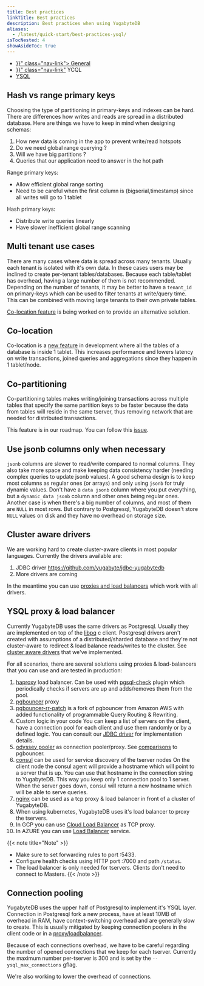 ```yaml
---
title: Best practices
linkTitle: Best practices
description: Best practices when using YugabyteDB
aliases:
  - /latest/quick-start/best-practices-ysql/
isTocNested: 4
showAsideToc: true
---
```


<ul class="nav nav-tabs-alt nav-tabs-yb">
  <li >
    <a href="{{< ref "best-practices.md" >}}" class="nav-link">
      <i class="icon-" aria-hidden="true"></i>
      General
    </a>
  </li>
  <li >
    <a href="{{< ref "best-practices-ycql.md" >}}" class="nav-link"</a>
      <i class="icon-cassandra" aria-hidden="true"></i>
      YCQL
    </a>
  </li>
  <li >
    <a href="" class="nav-link active">
      <i class="icon-postgres" aria-hidden="true"></i>
      YSQL
    </a>
  </li>
</ul>


## Hash vs range primary keys
Choosing the type of partitioning in primary-keys and indexes can be hard. 
There are differences how writes and reads are spread in a distributed database.
Here are things we have to keep in mind when designing schemas:

1. How new data is coming in the app to prevent write/read hotspots
2. Do we need global range querying ?
3. Will we have big partitions ?
4. Queries that our application need to answer in the hot path

Range primary keys:

- Allow efficient global range sorting
- Need to be careful when the first column is (bigserial,timestamp) since all writes will go to 1 tablet

Hash primary keys:

- Distribute write queries linearly
- Have slower inefficient global range scanning 

## Multi tenant use cases
There are many cases where data is spread across many tenants. Usually each 
tenant is isolated with it's own data. In these cases users may be inclined to 
create per-tenant tables/databases.
Because each table/tablet has overhead, having a large number of them is not 
recommended.
Depending on the number of tenants, it may be better to have a `tenant_id` on 
primary-keys which can be used to filter tenants at write/query time.
This can be combined with moving large tenants to their own private tables.

[Co-location feature](#co-location) is being worked on to provide an alternative solution.

## Co-location
Co-location is a [new feature](https://github.com/yugabyte/yugabyte-db/issues/3033) in development where all the tables of a database is
inside 1 tablet. This increases performance and lowers latency on write transactions, joined queries and aggregations
since they happen in 1 tablet/node.

## Co-partitioning
Co-partitioning tables makes writing/joining transactions across multiple tables that specify
the same partition keys to be faster because the data from tables will reside
in the same tserver, thus removing network that are needed for distributed transactions.

This feature is in our roadmap. You can follow this 
[issue](https://github.com/yugabyte/yugabyte-db/issues/79). 

## Use jsonb columns only when necessary
`jsonb` columns are slower to read/write compared to normal columns. 
They also take more space and make keeping data consistency harder (needing complex queries to update jsonb values). 
A good schema design is to keep most columns as regular ones (or arrays) and 
only using `jsonb` for truly dynamic values. Don't have a `data jsonb` column 
where you put everything, but a `dynamic_data jsonb` column and other ones being 
regular ones.
Another case is when there's a big number of columns, and most of them are `NULL` 
in most rows. But contrary to Postgresql, YugabyteDB doesn't store `NULL` values on disk and they have no overhead 
on storage size.

## Cluster aware drivers
We are working hard to create cluster-aware clients in most popular languages. 
Currently the drivers available are:

1. JDBC driver https://github.com/yugabyte/jdbc-yugabytedb
2. More drivers are coming

In the meantime you can use [proxies and load balancers](#ysql-proxy--load-balancer) which work with all drivers.

## YSQL proxy & load balancer 
Currently YugabyteDB uses the same drivers as Postgresql. Usually they are implemented on top of the
[libpq](https://www.postgresql.org/docs/current/libpq.html) c client. 
Postgresql drivers aren't created with assumptions of a 
distributed/sharded database and they're not cluster-aware to redirect & load balance reads/writes
to the cluster. See [cluster aware drivers](#cluster-aware-drivers) that we've implemented.

For all scenarios, there are several solutions using proxies & load-balancers that 
you can use and are tested in production:

1. [haproxy](http://www.haproxy.org/) load balancer. Can be used with [pgsql-check](http://cbonte.github.io/haproxy-dconv/2.2/configuration.html#option%20pgsql-check) 
plugin which periodically checks if servers are up and adds/removes them from the pool.
2. [pgbouncer](https://www.pgbouncer.org/) proxy
3. [pgbouncer-rr-patch](https://github.com/awslabs/pgbouncer-rr-patch) is a fork of pgbouncer
from Amazon AWS with added functionality of programmable Query Routing & Rewriting.
4. Custom logic in your code
You can keep a list of servers on the client, have a connection pool for each client and use them
randomly or by a defined logic. You can consult our [JDBC driver](https://github.com/yugabyte/jdbc-yugabytedb) 
for implementation details.
5. [odyssey pooler](https://github.com/yandex/odyssey) as connection pooler/proxy.
See [comparisons](https://github.com/yandex/odyssey/issues/3) to pgbouncer.
6. [consul](https://www.consul.io/) can be used for service discovery of the tserver nodes
On the client node the consul agent will provide a hostname which will point to a 
server that is up. You can use that hostname in the connection string to YugabyteDB.
This way you keep only 1 connection pool to 1 server. When the server goes down,
consul will return a new hostname which will be able to serve queries.
7. [nginx](http://nginx.org/) can be used as a tcp proxy & load balancer in front
of a cluster of YugabyteDB.
8. When using kubernetes, YugabyteDB uses it's load balancer to proxy the tservers.
9. In GCP you can use [Cloud Load Balancer](https://cloud.google.com/load-balancing/) as TCP proxy.
10. In AZURE you can use [Load Balancer](https://azure.microsoft.com/en-us/services/load-balancer/) service. 

{{< note title="Note" >}}
- Make sure to set forwarding rules to port :5433.
- Configure health checks using HTTP port :7000 and path `/status`.
- The load balancer is only needed for tservers. Clients don't need to connect to Masters.
{{< /note >}}

## Connection pooling
YugabyteDB uses the upper half of Postgresql to implement it's YSQL layer.
Connection in Postgresql fork a new process, have at least 10MB of overhead in RAM, 
have context-switching overhead and are generally slow to create. This is
usually mitigated by keeping connection poolers in the client code or in a 
 [proxy/loadbalancer](#ysql-proxy--load-balancer).

Because of each connections overhead, we have to be careful regarding the number
of opened connections that we keep for each tserver. Currently the maximum number 
per-tserver is 300 and is set by the `--ysql_max_connections` gflag.

We're also working to lower the overhead of connections.

